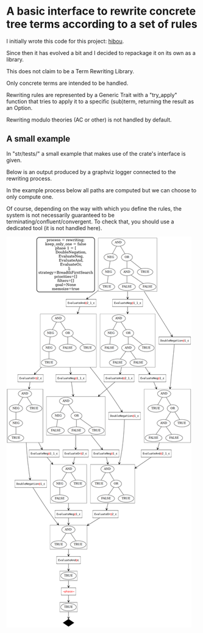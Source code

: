 # A basic interface to rewrite concrete tree terms according to a set of rules

I initially wrote this code for this project: [hibou](https://github.com/erwanM974/hibou_label).

Since then it has evolved a bit and I decided to repackage it on its own as a library.

This does not claim to be a Term Rewriting Library.

Only concrete terms are intended to be handled.

Rewriting rules are represented by a Generic Trait with a "try_apply" function that tries to apply it to a specific (sub)term, returning the result as an Option.

Rewriting modulo theories (AC or other) is not handled by default.



## A small example

In "str/tests/" a small example that makes use of the crate's interface is given.

Below is an output produced by a graphviz logger connected to the rewriting process.

In the example process below all paths are computed but we can choose to only compute one.

Of course, depending on the way with which you define the rules, the system is not necessarily guaranteed to be terminating/confluent/convergent.
To check that, you should use a dedicated tool (it is not handled here).


<img src="./README_images/rewrite.svg" alt="example">



